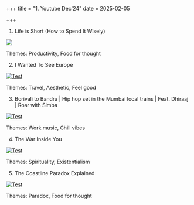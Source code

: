 +++
title = "1. Youtube Dec'24"
date = 2025-02-05

+++

1. Life is Short (How to Spend It Wisely)

[![](https://img.youtube.com/vi/Xtxscxi83XA/0.jpg)](https://www.youtube.com/watch?v=Xtxscxi83XA)

   Themes: Productivity, Food for thought 

2. I Wanted To See Europe

[![Test](https://img.youtube.com/vi/uo0LgCXljYg/0.jpg)](https://www.youtube.com/watch?v=uo0LgCXljYg)

Themes: Travel, Aesthetic, Feel good

3. Borivali to Bandra | Hip hop set in the Mumbai local trains | Feat. Dhiraaj | Roar with Simba

[![Test](https://img.youtube.com/vi/vfLqpG_ZjO8/0.jpg)](https://www.youtube.com/watch?v=vfLqpG_ZjO8)

Themes: Work music, Chill vibes

4. The War Inside You 

[![Test](https://img.youtube.com/vi/8LvR63eGYnA/0.jpg)](https://www.youtube.com/watch?v=8LvR63eGYnA)

Themes: Spirituality, Existentialism

5. The Coastline Paradox Explained

[![Test](https://img.youtube.com/vi/kFjq8PX6F7I/0.jpg)](https://www.youtube.com/watch?v=kFjq8PX6F7I)

Themes: Paradox, Food for thought